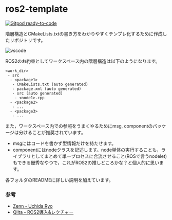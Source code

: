 # ros2-template

[![Gitpod ready-to-code](https://img.shields.io/badge/Gitpod-ready--to--code-blue?logo=gitpod)](https://gitpod.io/#https://github.com/husty530/ros2-template)  

階層構造とCMakeLists.txtの書き方をわかりやすくテンプレ化するために作成したリポジトリです。  

![vscode](https://user-images.githubusercontent.com/64026753/209474507-373ec575-671e-4f60-9e7a-088f6fd967f7.gif)  

ROS2のお約束としてワークスペース内の階層構造は以下のようになります。

```
<work_dir>
 - src
  - <package1>
   - CMakeLists.txt (auto generated)
   - package.xml (auto generated)
   - src (auto generated)
    - <node1>.cpp
  - <package2>
   - ...
  - <package3>
   - ...
```

また，ワークスペース内での参照をうまくやるためにmsg, componentのパッケージは分けることが推奨されています。  

* msgにはコードを書かず型情報だけを持たせます。  
* componentにはnodeクラスを記述します。node単体の実行することも，ライブラリとしてまとめて単一プロセスに合流させること(ROSで言うnodelet)もできる優秀なやつで，これがROS2の推しどころかな？と個人的に思います。  

各フォルダのREADMEに詳しい説明を加えています。  

### 参考
* [Zenn - Uchida Ryo](https://zenn.dev/uchidaryo)
* [Qiita - ROS2導入&レクチャー](https://qiita.com/NeK/items/7ac0f4ec10d51dbca084)
